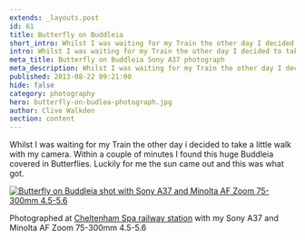```yaml
---
extends: _layouts.post
id: 61
title: Butterfly on Buddleia
short_intro: Whilst I was waiting for my Train the other day I decided to take a little walk with my camera.
intro: Whilst I was waiting for my Train the other day I decided to take a little walk with my camera. Within a couple of minutes I found this huge Buddleia covered in Butterflies. Luckily for me the sun came out and this was what got.
meta_title: Butterfly on Buddleia Sony A37 photograph
meta_description: Whilst I was waiting for my Train the other day I decided to take a little walk with my camera. Photographed with my Sony A37 and Minolta 75-300mm AF Zoom
published: 2013-08-22 09:21:00
hide: false
category: photography
hero: butterfly-on-budlea-photograph.jpg
author: Clive Walkden
section: content
---
```


Whilst I was waiting for my Train the other day i decided to take a little walk with my camera. Within a couple of minutes I found this huge Buddleia covered in Butterflies. Luckily for me the sun came out and this was what got.

<a href="http://500px.com/photo/43655474" target="_blank"><img alt="Butterfly on Buddleia shot with Sony A37 and Minolta AF Zoom 75-300mm 4.5-5.6" src="/images/uploaded/ck/images/photography/butterfly-on-buddleia.jpg" title="Click to see a bigger version hosted on 500px" /></a>

Photographed at <a href="http://goo.gl/maps/wSRA5" rel="nofollow" target="_blank" title="Link to Google Maps">Cheltenham Spa railway station</a> with my Sony A37 and Minolta AF Zoom 75-300mm 4.5-5.6
